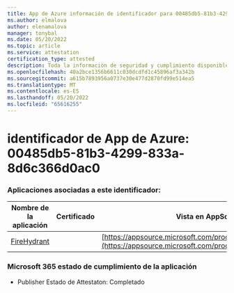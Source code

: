 ```yaml
---
title: App de Azure información de identificador para 00485db5-81b3-4299-833a-8d6c366d0ac0
ms.author: elmalova
author: elenamalova
manager: tonybal
ms.date: 05/20/2022
ms.topic: article
ms.service: attestation
certification_type: attested
description: Toda la información de seguridad y cumplimiento disponible para 00485db5-81b3-4299-833a-8d6c366d0ac0.
ms.openlocfilehash: 40a2bce1356b6611c030dcdfd1c45896af3a342b
ms.sourcegitcommit: a615b7893956a0737e30e477d2870fd99e514ea5
ms.translationtype: MT
ms.contentlocale: es-ES
ms.lasthandoff: 05/20/2022
ms.locfileid: "65616255"
---
```

# <a name="azure-app-id-00485db5-81b3-4299-833a-8d6c366d0ac0"></a>identificador de App de Azure: 00485db5-81b3-4299-833a-8d6c366d0ac0


### <a name="apps-associated-with-this-id"></a>Aplicaciones asociadas a este identificador:
| **Nombre de la aplicación** | **Certificado** | **Vista en AppSource** |
|--------------|---------------|-----------------------|
| [FireHydrant](../forward/WA200003794.md) |  | [https://appsource.microsoft.com/product/office/WA200003794](https://appsource.microsoft.com/product/office/WA200003794) |

### <a name="microsoft-365-app-compliance-status"></a>Microsoft 365 estado de cumplimiento de la aplicación
- Publisher Estado de Attestaton: Completado
